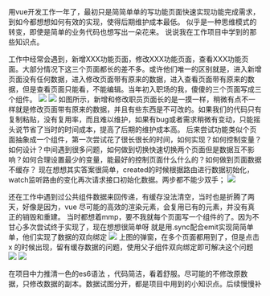 用vue开发工作一年了，最初只是简简单单的写功能页面快速实现功能完成需求，到如今都想想如何有效的实现，使得后期维护成本最低。 似乎是一种思维模式的转变，即使是简单的业务代码也想写出一朵花来。
说说我在工作项目中学到的那些知识点。

工作中经常会遇到，新增XXX功能页面，修改XXX功能页面，查看XXX功能页面。大部分情况下这三个页面都长的差不多。或许他们唯一的区别就是，进入新增页面没有任何数据，进入修改页面带有原来的数据，进入查看页面带有原来的数据，但是查看页面只能看，不能编辑。当年初入职场的我，傻傻的三个页面写成三个组件。
![](https://pic4.zhimg.com/80/v2-32bd9c55e22afec4525357cce1c890eb_hd.jpg)
![](https://pic4.zhimg.com/80/v2-9de6d79d48740419fccdbfe328c70ee7_hd.jpg)
如图所示，新增和修改职员页面长的是一摸一样，稍微有点不一样就是修改页面带有原来的数据，并且有些东西是不可改的。如果我们的代码只有复制粘贴，没有复用率，而且难以维护，如果有bug或者需求稍微有变动，只能摇头说节省了当时的时间成本，提高了后期的维护成本高。
后来尝试功能类似个页面抽象成一个组件，第一次尝试花了很长很长的时间，如何实现？如何控制变量？如何设计？中间遇到很多问题，如何做到切换快速切换两个页面但是数据互不影响？如何合理设置最少的变量，能最好的控制页面什么什么的？如何做到页面数据不缓存？
现在想想其实答案很简单，created的时候根据路由进行数据初始化，watch监听路由的变化再次请求接口初始化数据。两步都不能少双手；
![](https://pic1.zhimg.com/80/v2-bbbc1d5943860faab748caacacb2c8ac_hd.jpg)

还在工作中遇到过公共组件数据来回传递，有缓存没法清空，当时也是折腾了两天，好像是因为，vue 尽可能的高效的渲染元素，会复用已有的元素，并没有真正的销毁和重建。
当时都想着mmp，要不我就每个页面写一个组件的了。因为不甘心多次尝试终于实现了，现在想想很简单呀
就是用.sync配合emit实现简简单单，他们实现了数据的双向绑定
![](https://pic3.zhimg.com/80/v2-5751427dac5ab5897057666a036a10f2_hd.jpg)
上图的弹窗，在多个页面都用到了，但是点击   x  的时候出现，留有缓存数据的问题，使用父子组件双向绑定即可解决这个问题
![](https://pic4.zhimg.com/80/v2-9de5ea4f43d4fcf86b304c0abfe6a04f_hd.jpg)
![](https://pic1.zhimg.com/80/v2-ccdd89a0d79712934636e25dcd2fcd60_hd.jpg)

在项目中力推清一色的es6语法 ，代码简洁，看着舒服。尽可能的不修改原数据，只修改数据的副本。数据试图分开，都是项目中用到的小知识点。后续慢慢补
